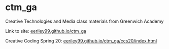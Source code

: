 # ctm_ga
Creative Technologies and Media class materials from Greenwich Academy
<html>
<body>

<p>Link to site: <a href="https://eeriley99.github.io/ctm_ga/">eeriley99.github.io/ctm_ga</a></p>
<p>Creative Coding Spring 20: <a href="https://eeriley99.github.io/ctm_ga/ccS20">eeriley99.github.io/ctm_ga/ccs20/index.html</a></p>


</body>
</html>          

